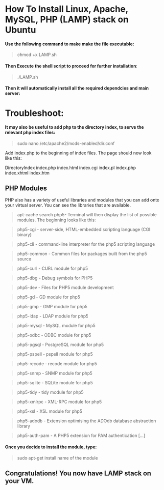 # How To Install Linux, Apache, MySQL, PHP (LAMP) stack on Ubuntu

#### Use the following command to make make the file executable:

> chmod +x LAMP.sh

#### Then Execute the shell script to proceed for further installation:

> ./LAMP.sh

#### Then it will automatically install all the required dependcies and main server:

# Troubleshoot:

#### It may also be useful to add php to the directory index, to serve the relevant php index files:
> sudo nano /etc/apache2/mods-enabled/dir.conf

Add index.php to the beginning of index files. The page should now look like this:

<IfModule mod_dir.c> DirectoryIndex index.php index.html index.cgi index.pl index.php index.xhtml index.htm </IfModule>

## PHP Modules
PHP also has a variety of useful libraries and modules that you can add onto your virtual server. You can see the libraries that are available.

> apt-cache search php5-
Terminal will then display the list of possible modules. The beginning looks like this:

> php5-cgi - server-side, HTML-embedded scripting language (CGI binary)

> php5-cli - command-line interpreter for the php5 scripting language

> php5-common - Common files for packages built from the php5 source

> php5-curl - CURL module for php5

> php5-dbg - Debug symbols for PHP5

> php5-dev - Files for PHP5 module development

> php5-gd - GD module for php5

> php5-gmp - GMP module for php5

> php5-ldap - LDAP module for php5

> php5-mysql - MySQL module for php5

> php5-odbc - ODBC module for php5

> php5-pgsql - PostgreSQL module for php5

> php5-pspell - pspell module for php5

> php5-recode - recode module for php5

> php5-snmp - SNMP module for php5

> php5-sqlite - SQLite module for php5

> php5-tidy - tidy module for php5

> php5-xmlrpc - XML-RPC module for php5

> php5-xsl - XSL module for php5

> php5-adodb - Extension optimising the ADOdb database abstraction library

> php5-auth-pam - A PHP5 extension for PAM authentication
[...]


#### Once you decide to install the module, type:

> sudo apt-get install name of the module

## Congratulations! You now have LAMP stack on your VM.
